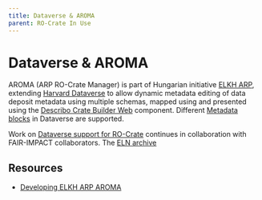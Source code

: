 ```yaml
---
title: Dataverse & AROMA
parent: RO-Crate In Use
---
```

<!--
   Copyright 2019-2024 RO-Crate contributors
   <https://github.com/ResearchObject/ro-crate/graphs/contributors>

   Licensed under the Apache License, Version 2.0 (the "License");
   you may not use this file except in compliance with the License.
   You may obtain a copy of the License at

       http://www.apache.org/licenses/LICENSE-2.0

   Unless required by applicable law or agreed to in writing, software
   distributed under the License is distributed on an "AS IS" BASIS,
   WITHOUT WARRANTIES OR CONDITIONS OF ANY KIND, either express or implied.
   See the License for the specific language governing permissions and
   limitations under the License.
-->


# Dataverse & AROMA

AROMA (ARP RO-Crate Manager) is part of Hungarian initiative [ELKH ARP](https://science-research-data.hu/en), extending [Harvard Dataverse](https://dataverse.harvard.edu/) to allow dynamic metadata editing of data deposit metadata using multiple schemas, mapped using  and presented using the [Describo Crate Builder Web](https://github.com/describo/crate-builder-component-react) component. Different [Metadata blocks](https://guides.dataverse.org/en/latest/admin/metadatacustomization.html) in Dataverse are supported.

Work on [Dataverse support for RO-Crate](https://github.com/IQSS/dataverse/issues/8688) continues in collaboration with FAIR-IMPACT collaborators. The [ELN archive](https://github.com/gdcc/dataverse-previewers/pull/21)


## Resources


* [Developing ELKH ARP AROMA](https://sztaki.hun-ren.hu/en/innovation/news/developing-elkh-arp-aroma-published-describo-newsletter-australia)

<!--
[![dataverse logo](../assets/img/dataverse.svg)](https://dataverse.org/)

[dataverse](https://reliance.rohub.org/) (EXAMPLE-ACRONYM), is a...

dataverse uses RO-Crate for ... as ....

dataverse works with Project X, .....

![dataverse screenshot with RO-Crate(../assets/img/dataverse-screenshot.png)


## RO-Crate in dataverse

(Show practically how RO-Crate is used, link to profile of RO-Crate, etc.)

The dataverse API supports [RO-Crate export](http://dataverse.org/docs/ro-crate) as...

dataverse also plans to do...

dataverse:
```
curl -H "Accept: application/ld+json" https://dataverse.com/ro-crate/a72f314d

{
  "@context": { … },
  "@graph": [
   …
    {
      "@id": "./",
      "hasPart": […],
      "@type": "Dataset",
    }
   …
}
```


## Resources

* [dataverse Homepage](https://dataverse.org/)
* [dataverse documentation](https://dataverse.org/docs/)
* [RO-Crate profile for dataverse](https://dataverse.org/crate-profile)
* [dataverse Tutorials](https://dataverse.org/docs/tutorial)
* [dataverse presentation](http://dataverse.org/)

## Publications

Alice Land, Bob Bunny (2020):  
**dataverse and RO-Crate**.  
_dataverse Journal_ **0**(1)
<https://doi.org/10.1234/dataverse>  
[[preprint](http://dataverse.com/preprint.pdf)]

-->

